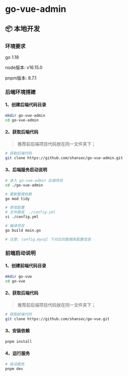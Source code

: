 # go-vue-admin

## 📦 本地开发

### 环境要求

go 1.18

node版本:  v16.15.0

pnpm版本: 8.7.1

### 后端环境搭建

#### 1、创建后端代码目录

```bash
mkdir go-vue-admin
cd go-vue-admin
```

#### 2、获取后端代码

> 推荐前后端项目代码放在同一文件夹下；

```bash
# 获取后端代码
git clone https://github.com/shansec/go-vue-admin.git
```

#### 3、后端服务启动说明

```bash
# 进入 go-vue-admin 后端项目
cd ./go-vue-admin

# 更新整理依赖
go mod tidy

# 修改配置 
# 文件路径  ./config.yml
vi ./config.yml

# 编译项目
go build main.go

# 注意: config.mysql 下对应的数据库配置信息
```

### 前端启动说明

#### 1、创建前端代码目录

```bash
mkdir go-vue
cd go-vue
```

#### 2、获取后端代码

> 推荐前后端项目代码放在同一文件夹下；

```bash
# 获取前端代码
git clone https://github.com/shansec/go-vue.git
```

#### 3、安装依赖

```bash
pnpm install
```

#### 4、运行服务

```bash
# 启动服务
pnpm dev
```

